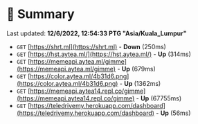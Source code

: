 # 📖 Summary
Last updated: **12/6/2022, 12:54:33 PTG "Asia/Kuala_Lumpur"**

- `GET` [https://shrt.ml](https://shrt.ml) - **Down** (250ms)
- `GET` [https://hst.aytea.ml/](https://hst.aytea.ml/) - **Up** (314ms)
- `GET` [https://memeapi.aytea.ml/gimme](https://memeapi.aytea.ml/gimme) - **Up** (679ms)
- `GET` [https://color.aytea.ml/4b31d6.png](https://color.aytea.ml/4b31d6.png) - **Up** (1362ms)
- `GET` [https://memeapi.aytea14.repl.co/gimme](https://memeapi.aytea14.repl.co/gimme) - **Up** (67755ms)
- `GET` [https://teledrivemy.herokuapp.com/dashboard](https://teledrivemy.herokuapp.com/dashboard) - **Up** (56ms)

